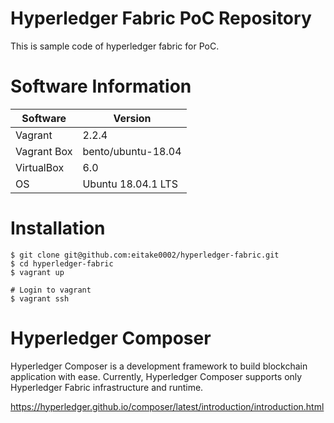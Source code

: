 # Hyperledger Fabric PoC Repository

This is sample code of hyperledger fabric for PoC. 

# Software Information

| Software    | Version            |
|-------------|--------------------|
| Vagrant     | 2.2.4              |
| Vagrant Box | bento/ubuntu-18.04 |
| VirtualBox  | 6.0                |
| OS          | Ubuntu 18.04.1 LTS |

# Installation

```
$ git clone git@github.com:eitake0002/hyperledger-fabric.git
$ cd hyperledger-fabric
$ vagrant up

# Login to vagrant
$ vagrant ssh
```

# Hyperledger Composer

Hyperledger Composer is a development framework to build blockchain application with ease. Currently, Hyperledger Composer supports only Hyperledger Fabric infrastructure and runtime. 

https://hyperledger.github.io/composer/latest/introduction/introduction.html
